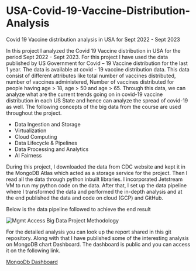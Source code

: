 # USA-Covid-19-Vaccine-Distribution-Analysis
Covid 19 Vaccine distribution analysis in USA for Sept 2022 - Sept 2023

In this project I analyzed the Covid 19 Vaccine distribution in USA for the period Sept 2022 - Sept 2023. For this project I have used the data published by US Government for Covid – 19 Vaccine distribution for the last 1 year. The data is available at covid - 19 vaccine distribution data. This data consist of different attributes like total number of vaccines distributed, number of vaccines administered, Number of vaccines distributed for people having age > 18, age > 50 and age > 65. Through this data, we can analyze what are the current trends going on in covid-19 vaccine distribution in each US State and hence can analyze the spread of covid-19 as well.
The following concepts of the big data from the course are used throughout the project.

 - Data Ingestion and Storage
 - Virtualization
 - Cloud Computing
 - Data Lifecycle & Pipelines
 - Data Processing and Analytics
 - AI Fairness
   
During this project, I downloaded the data from CDC website and kept it in the MongoDB Atlas which acted as a storage service for the project. Then I read all the data through python inbuilt libraries. I incorporated Jetstream VM to run my python code on the data. After that, I set up the data pipeline where I transformed the data and performed the in-depth analysis and at the end published the data and code on cloud (GCP) and GitHub.

Below is the data pipeline followed to achieve the end result

![Mgmt Access Big Data Project Methodology](https://github.com/anujmahajan98/USA-Covid-19-Vaccine-Distribution-Analysis/assets/53164451/70514363-e881-45cb-902f-44551b19949a)

For the detailed analysis you can look up the report shared in this git repository. Along with that I have published some of the interesting analysis on MongoDB chart Dashboard. The dashboard is public and you can access it on the following link.

[MongoDb Dashboard](https://charts.mongodb.com/charts-management-access-big-dat-bxlve/public/dashboards/076999fb-8558-4419-a973-e71792c63407)



